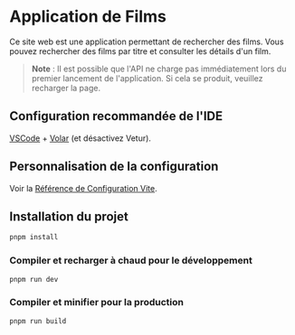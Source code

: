 
# Application de Films

Ce site web est une application permettant de rechercher des films. Vous pouvez rechercher des films par titre et consulter les détails d'un film.

> **Note** : Il est possible que l'API ne charge pas immédiatement lors du premier lancement de l'application. Si cela se produit, veuillez recharger la page.

## Configuration recommandée de l'IDE

[VSCode](https://code.visualstudio.com/) + [Volar](https://marketplace.visualstudio.com/items?itemName=Vue.volar) (et désactivez Vetur).

## Personnalisation de la configuration

Voir la [Référence de Configuration Vite](https://vitejs.dev/config/).

## Installation du projet

```sh
pnpm install
```

### Compiler et recharger à chaud pour le développement

```sh
pnpm run dev
```

### Compiler et minifier pour la production

```sh
pnpm run build
```
